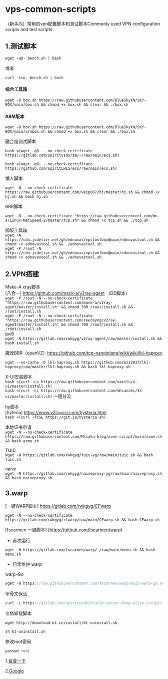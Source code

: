 # vps-common-scripts
（新手向）常用的vpn配置脚本和测试脚本Commonly used VPN configuration scripts and test scripts  

## 1.测试脚本   
```
wget -qO- bench.sh | bash
```  
或者  
```
curl -Lso- bench.sh | bash
```
#### 综合工具箱  
```
wget -O box.sh https://raw.githubusercontent.com/BlueSkyXN/SKY-BOX/main/box.sh && chmod +x box.sh && clear && ./box.sh
```  
#### ARM版本  
```
wget -O box.sh https://raw.githubusercontent.com/BlueSkyXN/SKY-BOX/main/armbox.sh && chmod +x box.sh && clear && ./box.sh
```  

融合怪测试脚本  
```
bash <(wget -qO- --no-check-certificate https://gitlab.com/spiritysdx/za/-/raw/main/ecs.sh)
```  
```
bash <(wget -qO- --no-check-certificate https://github.com/spiritLHLS/ecs/raw/main/ecs.sh)
```  

懒人脚本  
```
wget -N --no-check-certificate https://raw.githubusercontent.com/veip007/hj/master/hj.sh && chmod +x hj.sh && bash hj.sh
```  

BBR脚本  
```
wget -N --no-check-certificate "https://raw.githubusercontent.com/mn-s/Linux-NetSpeed-2/master/tcp.sh" && chmod +x tcp.sh && ./tcp.sh
```  

御坂工具箱  
`wget -N https://cdn.jsdelivr.net/gh/ednovas/vpstoolbox@main/ednovastool.sh && chmod +x ednovastool.sh && ./ednovastool.sh`  
`wget -P /root -N https://cdn.jsdelivr.net/gh/ednovas/vpstoolbox@main/ednovastool.sh && chmod +x ednovastool.sh && ./ednovastool.sh`  

## 2.VPN搭建  
Make-A xray脚本  
[八合一]  https://github.com/mack-a/v2ray-agent  （DD脚本）  
`wget -P /root -N --no-check-certificate "https://raw.githubusercontent.com/mack-a/v2ray-agent/master/install.sh" && chmod 700 /root/install.sh && /root/install.sh`    
`wget -P /root -N --no-check-certificate "https://raw.githubusercontent.com/reeceyng/v2ray-agent/master/install.sh" && chmod 700 /root/install.sh && /root/install.sh`  
ipv6  
`wget -N https://gitlab.com/rwkgyg/v2ray-agent/raw/master/install.sh && bash install.sh`  

魔改BBR（openVZ）https://github.com/tcp-nanqinlang/wiki/wiki/lkl-haproxy  
```
wget --no-cache -O lkl-haproxy.sh https://github.com/mzz2017/lkl-haproxy/raw/master/lkl-haproxy.sh && bash lkl-haproxy.sh
```  


X-UI安装脚本  
`bash <(curl -Ls https://raw.githubusercontent.com/vaxilu/x-ui/master/install.sh)`  
`bash <(curl -Ls https://raw.githubusercontent.com/mhsanaei/3x-ui/master/install.sh)`   一键分流  

hy脚本  
[hyteria]  https://www.v2rayssr.com/hysteria.html  
`bash <(curl -fsSL https://git.io/hysteria.sh)`

本地证书申请  
`wget -N --no-check-certificate https://raw.githubusercontent.com/Misaka-blog/acme-script/main/acme.sh && bash acme.sh`  

TUIC  
`wget -N https://gitlab.com/rwkgyg/tuic-yg/raw/main/tuic.sh && bash tuic.sh`  


naive  
`wget -N https://gitlab.com/rwkgyg/naiveproxy-yg/raw/main/naiveproxy.sh && bash naiveproxy.sh`  

## 3.warp  
[一键WARP脚本]  https://gitlab.com/rwkgyg/CFwarp  
```
wget -N --no-check-certificate https://gitlab.com/rwkgyg/cfwarp/raw/main/CFwarp.sh && bash CFwarp.sh
``` 


[fscarmen 一键脚本]   (https://github.com/fscarmen/warp)  
 - 首次运行
 ```
 wget -N https://gitlab.com/fscarmen/warp/-/raw/main/menu.sh && bash menu.sh
   ```  
 - 日常维护 warp

warp-Go  
```javascript data-lang="java"  
wget -N https://raw.githubusercontent.com/fscarmen/warp/main/warp-go.sh && bash warp-go.sh`  
```

甲骨文保活  
```javascript data-lang="java"  
curl -L https://gitlab.com/spiritysdx/Oracle-server-keep-alive-script/-/raw/main/oalive.sh -o oalive.sh && chmod +x oalive.sh && bash oalive.sh`
```

宝塔卸载脚本  
```
wget http://download.bt.cn/install/bt-uninstall.sh
```  

```
sh bt-uninstall.sh
``` 

修改root密码  
```javascript data-lang="java"
passwd root
```
  
1.[百度一下]

[百度一下]:https://www.baidu.com 

2.[Google](https://www.google.com)


